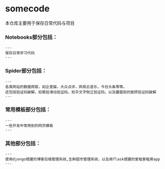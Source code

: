 # somecode
本仓库主要用于保存日常代码与项目

### Notebooks部分包括：  
    ---
    保存日常学习代码
    ---

### Spider部分包括：
    ---
    各类网站的数据爬取，如企查猫，大众点评，网易云音乐，今日头条等等。
    还包括验证码破解，如极验滑动验证码，知乎文字倒立验证码，以及蘑菇街的旋转验证码破解
    ---
### 常用模板部分包括：
    ---
    一些开发中常用到的网页模板
    ---

### 其他部分包括：
    ---
    使用djongo搭建的博客后端管理系统,生鲜超市管理系统，以及用flask搭建的爱租客租房app
    ---


